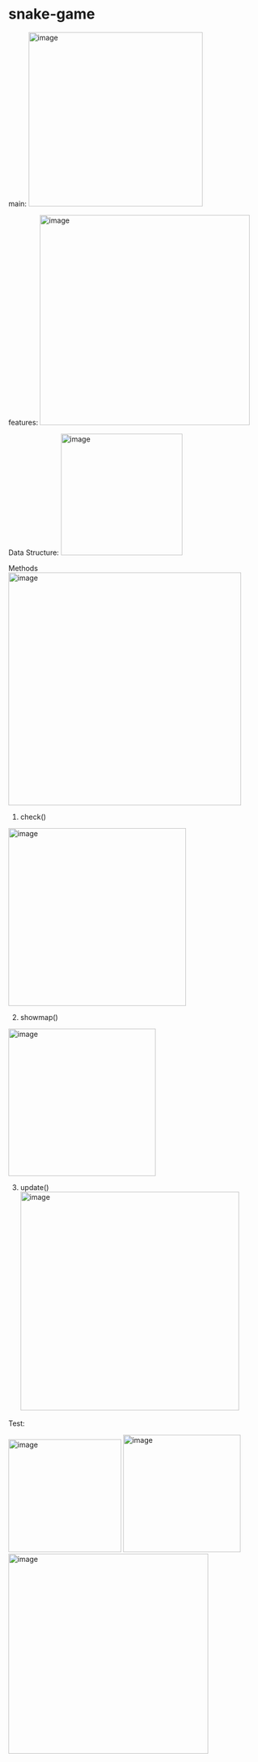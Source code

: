 # snake-game

main:
<img width="344" alt="image" src="https://github.com/zeyuzhang516/snake-game/assets/113128518/2f9ddfa9-8333-4b51-b06f-9a9350b27f7b">

features:
<img width="415" alt="image" src="https://github.com/zeyuzhang516/snake-game/assets/113128518/b8636a2a-7156-450a-815c-3aa1d3c2e94e">

Data Structure:
<img width="240" alt="image" src="https://github.com/zeyuzhang516/snake-game/assets/113128518/9d41bb10-fe24-4c77-aa42-237fd4fc08cd">

Methods
<img width="460" alt="image" src="https://github.com/zeyuzhang516/snake-game/assets/113128518/9fd06c71-bdbc-48f2-ba98-4d8e5f92a049">

1. check()
<img width="351" alt="image" src="https://github.com/zeyuzhang516/snake-game/assets/113128518/24a1fc86-632c-4d59-9cd5-0f6b71a5df96">

2. showmap()
<img width="291" alt="image" src="https://github.com/zeyuzhang516/snake-game/assets/113128518/6836a72f-c1f8-4c68-91de-d472f5974667">

3. update()
   <img width="432" alt="image" src="https://github.com/zeyuzhang516/snake-game/assets/113128518/26d7ef35-e046-4ee7-93ff-a5fdd347061b">

Test:

<img width="223" alt="image" src="https://github.com/zeyuzhang516/snake-game/assets/113128518/2f8a668d-853a-4cd3-a6f6-471934a15284">
<img width="232" alt="image" src="https://github.com/zeyuzhang516/snake-game/assets/113128518/df58221c-408f-4775-91d2-92164c357c9c">
<img width="395" alt="image" src="https://github.com/zeyuzhang516/snake-game/assets/113128518/5d4533ba-d0e2-42d2-a8b1-6e8eba28f761">

